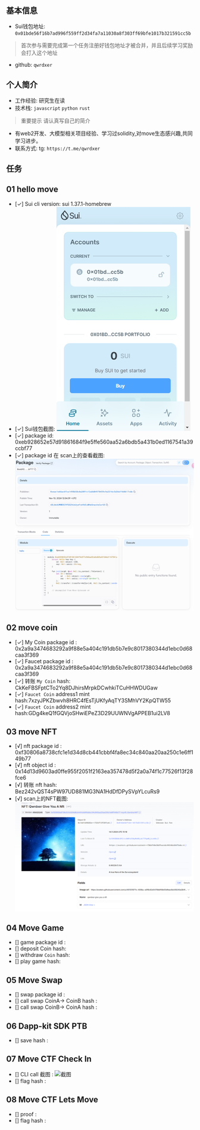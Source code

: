 ## 基本信息
- Sui钱包地址: `0x01bde56f16b7ad996f559ff2d34fa7a11030a8f303ff69bfe1017b321591cc5b`
> 首次参与需要完成第一个任务注册好钱包地址才被合并，并且后续学习奖励会打入这个地址
- github: `qwrdxer`

## 个人简介
- 工作经验: 研究生在读
- 技术栈: `javascript` `python` `rust`
> 重要提示 请认真写自己的简介
- 有web2开发、大模型相关项目经验、学习过solidity,对move生态感兴趣,共同学习进步。
- 联系方式: tg: `https://t.me/qwrdxer` 

## 任务

##   01 hello move  
- [✓] Sui cli version: sui 1.37.1-homebrew
- [✓] Sui钱包截图: ![Sui钱包截图](./images/qb.png)
- [✓] package id: 0xeb928652e57d91861684f9e5ffe560aa52a6bdb5a431b0ed1167541a39ccbf77
- [✓] package id 在 scan上的查看截图:![Scan截图](./images/l.png)

##   02 move coin
- [✓] My Coin package id : 0x2a9a3474683292a9f88e5a404c191db5b7e9c8017380344d1ebc0d68caa3f369
- [✓] Faucet package id : 0x2a9a3474683292a9f88e5a404c191db5b7e9c8017380344d1ebc0d68caa3f369
- [✓] 转账 `My Coin` hash: CkKeFBSFptCTo2Yq8DJhirsMrpkDCwhkiTCuHHWDUGaw
- [✓] `Faucet Coin` address1 mint hash:7xzyJPKZbwvh8HRC4fEsTjUKfyAqTY3SMhVY2KpQTW55
- [✓] `Faucet Coin` address2 mint hash:GDg4keQ1fGQVjoSHwiEPeZ3D29UUWNVgAPPEB1ui2LV8

##   03 move NFT
- [√] nft package id : 0xf30806a8738cfc1e1d34d8cb441cbbf4fa8ec34c840aa20aa250c1e6ff149b77
- [√] nft object id : 0x14d13d9603ad0ffe955f2051f2163ea357478d5f2a0a74f1c77526f13f28fce6
- [√] 转账 nft  hash: Bez242vQST4sPW97UD881MG3NA1HdDfDPySVpYLcuRs9
- [√] scan上的NFT截图:![Scan截图](./images/nft.png)

##   04 Move Game
- [] game package id :
- [] deposit Coin hash:
- [] withdraw `Coin` hash:
- [] play game hash:

##   05 Move Swap
- [] swap package id :
- [] call swap CoinA-> CoinB  hash :
- [] call swap CoinB-> CoinA  hash :

##   06 Dapp-kit SDK PTB
- [] save hash :

##   07 Move CTF Check In
- [] CLI call 截图 : ![截图](./images/你的图片地址)
- [] flag hash :

##   08 Move CTF Lets Move
- [] proof : 
- [] flag hash :
